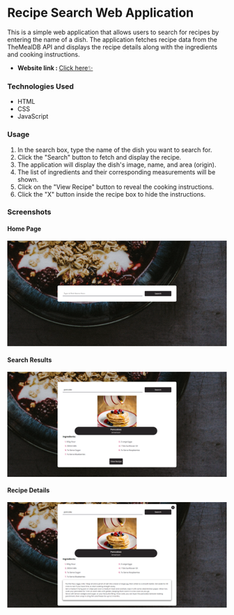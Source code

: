 # Recipe Search Web Application
This is a simple web application that allows users to search for recipes by entering the name of a dish. The application fetches recipe data from the TheMealDB API and displays the recipe details along with the ingredients and cooking instructions.

- <b>Website link : </b>[Click here✨](https://github.com/BlaZe-001)
### Technologies Used
* HTML
* CSS
* JavaScript
### Usage
1. In the search box, type the name of the dish you want to search for.
2. Click the "Search" button to fetch and display the recipe.
3. The application will display the dish's image, name, and area (origin).
4. The list of ingredients and their corresponding measurements will be shown.
5. Click on the "View Recipe" button to reveal the cooking instructions.
6. Click the "X" button inside the recipe box to hide the instructions.

### Screenshots
#### Home Page
![](images/screenshots/home.png)
#### Search Results
![](images/screenshots/search-result.png)
#### Recipe Details
![](images/screenshots/recipe-result.png)
